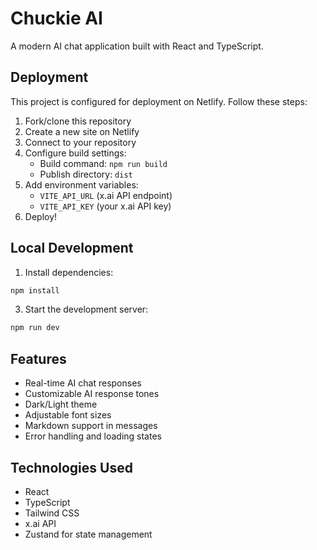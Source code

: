 # Chuckie AI

A modern AI chat application built with React and TypeScript.

## Deployment

This project is configured for deployment on Netlify. Follow these steps:

1. Fork/clone this repository
2. Create a new site on Netlify
3. Connect to your repository
4. Configure build settings:
   - Build command: `npm run build`
   - Publish directory: `dist`
5. Add environment variables:
   - `VITE_API_URL` (x.ai API endpoint)
   - `VITE_API_KEY` (your x.ai API key)
6. Deploy!

## Local Development

1. Install dependencies:
```bash
npm install
```

3. Start the development server:
```bash
npm run dev
```

## Features

- Real-time AI chat responses
- Customizable AI response tones
- Dark/Light theme
- Adjustable font sizes
- Markdown support in messages
- Error handling and loading states

## Technologies Used

- React
- TypeScript
- Tailwind CSS
- x.ai API
- Zustand for state management
